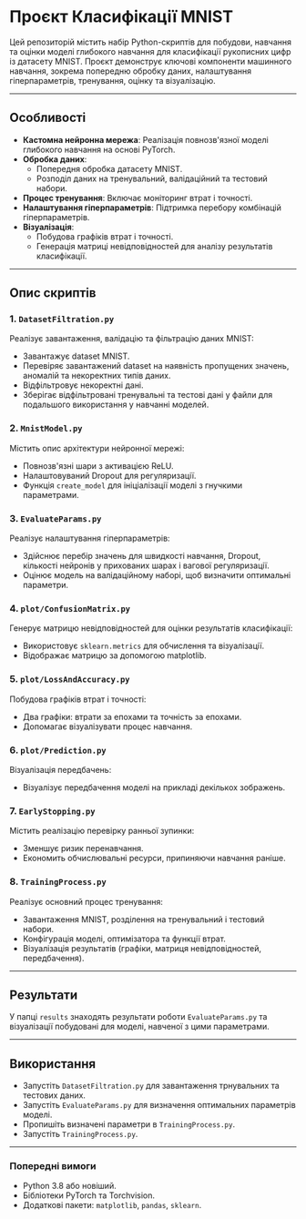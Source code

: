 # Проєкт Класифікації MNIST

Цей репозиторій містить набір Python-скриптів для побудови, навчання та оцінки моделі глибокого навчання для класифікації рукописних цифр із датасету MNIST. Проєкт демонструє ключові компоненти машинного навчання, зокрема попередню обробку даних, налаштування гіперпараметрів, тренування, оцінку та візуалізацію.

---

## Особливості

- **Кастомна нейронна мережа**: Реалізація повнозв'язної моделі глибокого навчання на основі PyTorch.
- **Обробка даних**:
  - Попередня обробка датасету MNIST.
  - Розподіл даних на тренувальний, валідаційний та тестовий набори.
- **Процес тренування**: Включає моніторинг втрат і точності.
- **Налаштування гіперпараметрів**: Підтримка перебору комбінацій гіперпараметрів.
- **Візуалізація**:
  - Побудова графіків втрат і точності.
  - Генерація матриці невідповідностей для аналізу результатів класифікації.

---

## Опис скриптів

### 1. **`DatasetFiltration.py`**
Реалізує завантаження, валідацію та фільтрацію даних MNIST:
- Завантажує dataset MNIST.
- Перевіряє завантажений dataset на наявність пропущених значень, аномалій та некоректних типів даних.
- Відфільтровує некоректні дані.
- Зберігає відфільтровані тренувальні та тестові дані у файли для подальшого використання у навчанні моделей.

### 2. **`MnistModel.py`**
Містить опис архітектури нейронної мережі:
- Повнозв'язні шари з активацією ReLU.
- Налаштовуваний Dropout для регуляризації.
- Функція `create_model` для ініціалізації моделі з гнучкими параметрами.

### 3. **`EvaluateParams.py`**
Реалізує налаштування гіперпараметрів:
- Здійснює перебір значень для швидкості навчання, Dropout, кількості нейронів у прихованих шарах і вагової регуляризації.
- Оцінює модель на валідаційному наборі, щоб визначити оптимальні параметри.

### 4. **`plot/ConfusionMatrix.py`**
Генерує матрицю невідповідностей для оцінки результатів класифікації:
- Використовує `sklearn.metrics` для обчислення та візуалізації.
- Відображає матрицю за допомогою matplotlib.

### 5. **`plot/LossAndAccuracy.py`**
Побудова графіків втрат і точності:
- Два графіки: втрати за епохами та точність за епохами.
- Допомагає візуалізувати процес навчання.

### 6. **`plot/Prediction.py`**
Візуалізація передбачень:
- Візуалізує передбачення моделі на прикладі декількох зображень.

### 7. **`EarlyStopping.py`**
Містить реалізацію перевірку ранньої зупинки:
- Зменшує ризик перенавчання.
- Економить обчислювальні ресурси, припиняючи навчання раніше.

### 8. **`TrainingProcess.py`**
Реалізує основний процес тренування:
- Завантаження MNIST, розділення на тренувальний і тестовий набори.
- Конфігурація моделі, оптимізатора та функції втрат.
- Візуалізація результатів (графіки, матриця невідповідностей, передбачення).

---

## Результати

У папці `results` знаходять результати роботи `EvaluateParams.py` та візуалізації побудовані для моделі, навченої з цими параметрами.

---

## Використання
- Запустіть `DatasetFiltration.py` для завантаження трнувальних та тестових даних.
- Запустіть `EvaluateParams.py` для визначення оптимальних параметрів моделі.
- Пропишіть визначені параметри в `TrainingProcess.py`.
- Запустіть `TrainingProcess.py`.

---

### Попередні вимоги
- Python 3.8 або новіший.
- Бібліотеки PyTorch та Torchvision.
- Додаткові пакети: `matplotlib`, `pandas`, `sklearn`.
